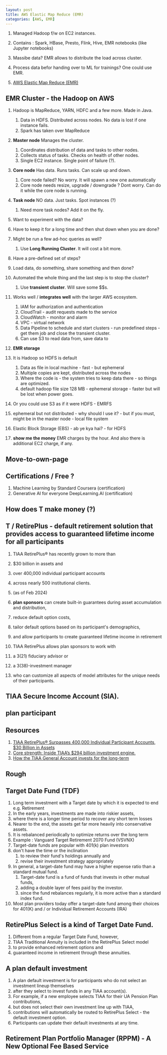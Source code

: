 ```yaml
---
layout: post
title: AWS Elastic Map Reduce (EMR)
categories: [AWS, EMR]
---
```


1. Managed Hadoop f/w on EC2 instances. 
1. Contains : Spark, HBase, Presto, Flink, Hive, EMR notebooks (like Jupyter notebooks)
1. Massibe data? EMR allows to distribute the load across cluster. 
1. Process data befor handing over to ML for trainings? One could use EMR. 

1. [AWS Elastic Map Reduce (EMR)](https://www.udemy.com/course/aws-certified-machine-learning-engineer-associate-mla-c01/learn/lecture/45284859#notes)

## EMR Cluster - the Hadoop on AWS 

1. Hadoop is MapReduce, YARN, HDFC and a few more. Made in Java. 
    1. Data in HDFS. Distributed across nodes. No data is lost if one instance fails. 
    1. Spark has taken over MapReduce 

1. **Master node** Manages the cluster. 
    1. Coordinates distribution of data and tasks to other nodes. 
    1. Collects status of tasks. Checks on health of other nodes.   
    1. Single EC2 instance. Single point of failure (?). 
1. **Core node** Has data. Runs tasks. Can scale up and down. 
    1. Core node failed? No worry. It will spawn a new one automatically 
    1. Core node needs resize, upgrade / downgrade ? Dont worry. Can do it while the core node is running. 
1. **Task node** NO data. Just tasks. Spot instances (?)
    1. Need more task nodes? Add it on the fly. 

1. Want to experiment with the data? 
1. Have to keep it for a long time and then shut down when you are done? 
1. Might be run a few ad-hoc queries as well? 
    1. Use **Long Running Cluster**. It will cost a bit more. 
1. Have a pre-defined set of steps? 
1. Load data, do something, share something and then done? 
1. Automated the whole thing and the last step is to stop the cluster? 
    1. Use **transient cluster**. Will save some $$s. 

1. Works well / **integrates well** with the larger AWS ecosystem. 
    1. IAM for authorization and authentication 
    1. CloudTrail - audit requests made to the service 
    1. CloudWatch - monitor and alarm 
    1. VPC - virtual network 
    1. Data Pipeline to schedule and start clusters - run predefined steps - get them job and close the transient cluster. 
    1. Can use S3 to read data from, save data to

1. **EMR storage** 
1. It is Hadoop so HDFS is default
    1. Data as file in local machine - fast - but ephemeral 
    1. Multiple copies are kept, distributed across the nodes 
    1. Where the code is - the system tries to keep data there - so things are optimized. 
    1. default hadoop file size 128 MB - ephemeral storage - faster but will be lost when power goes. 
1. Or you could use S3 as if it were HDFS - EMRFS 
1. ephemeral but not distributed - why should I use it? - but if you must, might be in the master node - local file system 
1. Elastic Block Storage (EBS) - ab ye kya hai? - for HDFS 

1. **show me the money** EMR charges by the hour. And also there is additional EC2 charge, if any. 


## Move-to-own-page 

## Certifications / Free ? 
1. Machine Learning by Standard Coursera (certification)
1. Generative AI for everyone DeepLearning.AI (certification)

## How does T make money (?) 

## T / RetirePlus - default retirement solution that provides access to guaranteed lifetime income for all participants

1. TIAA RetirePlus® has recently grown to more than 
1. $30 billion in assets and 
1. over 400,000 individual participant accounts 
1. across nearly 500 institutional clients. 
1. (as of Feb 2024)
1. **plan sponsors** can create built-in guarantees during asset accumulation and distribution, 
1. reduce default option costs, 
1. tailor default options based on its participant's demographics, 
1. and allow participants to create guaranteed lifetime income in retirement


1. TIAA RetirePlus allows plan sponsors to work with 
1. a 3(21) fiduciary advisor or 
1. a 3(38)-investment manager 
1. who can customize all aspects of model attributes for the unique needs of their participants.


## TIAA Secure Income Account (SIA).  


## plan participant


## Resources 

1. [TIAA RetirePlus® Surpasses 400,000 Individual Participant Accounts, $30 Billion in Assets](https://www.prnewswire.com/news-releases/tiaa-retireplus-surpasses-400-000-individual-participant-accounts-30-billion-in-assets-302066136.html)
1. [Core strength: Inside TIAA’s $294 billion investment engine.](https://www.tiaa.org/public/plansponsors/insights/tmrw/edition-3/how-tiaa-manages-americas-retirement-money)
1. [How the TIAA General Account invests for the long-term](https://www.tiaa.org/public/plansponsors/insights/thought-leadership/general-account-and-interest-rates)

## Rough

## Target Date Fund (TDF)

1. Long term investment with a Target date by which it is expected to end e.g. Retirement 
1. In the early years, investments are made into riskier assets, 
1. where there is a longer time period to recover any short term losses 
1. Nearer to the end, the assets get far more heavily into conservative assets.  
1. It is rebalanced periodically to optimize returns over the long term
1. Example : Vanguard Target Retirement 2070 Fund (VSVNX)
1. Target-date funds are popular with 401(k) plan investors
1. don't have the time or the inclination 
    1. to review their fund's holdings annually and 
    1. revise their investment strategy appropriately
1. In general, a target-date fund may have a higher expense ratio than a standard mutual fund. 
    1. Target-date fund is a fund of funds that invests in other mutual funds, 
    1. adding a double layer of fees paid by the investor.
    1. since the fund rebalances regularly, it is more active than a standard index fund.
1. Most plan providers today offer a target-date fund among their choices for 401(K) and / or Individual Retirement Accounts (IRA)



## **RetirePlus Select** is a kind of Target Date Fund. 

1. Different from a regular Target Date Fund, however, 
1. TIAA Traditional Annuity is included in the RetirePlus Select model 
1. to provide enhanced retirement options and 
1. guaranteed income in retirement through these annuities. 

## **A plan default investment**

1. A plan default investment is for participants who do not select an investment lineup themselves 
1. after they select to invest funds in any TIAA account(s). 
1. For example, if a new employee selects TIAA for their UA Pension Plan contributions, 
1. but does not select their own investment line up with TIAA, 
1. contributions will automatically be routed to RetirePlus Select - the default investment option. 
1. Participants can update their default investments at any time.

## Retirement Plan Portfolio Manager (RPPM) - A New Optional Fee Based Service
